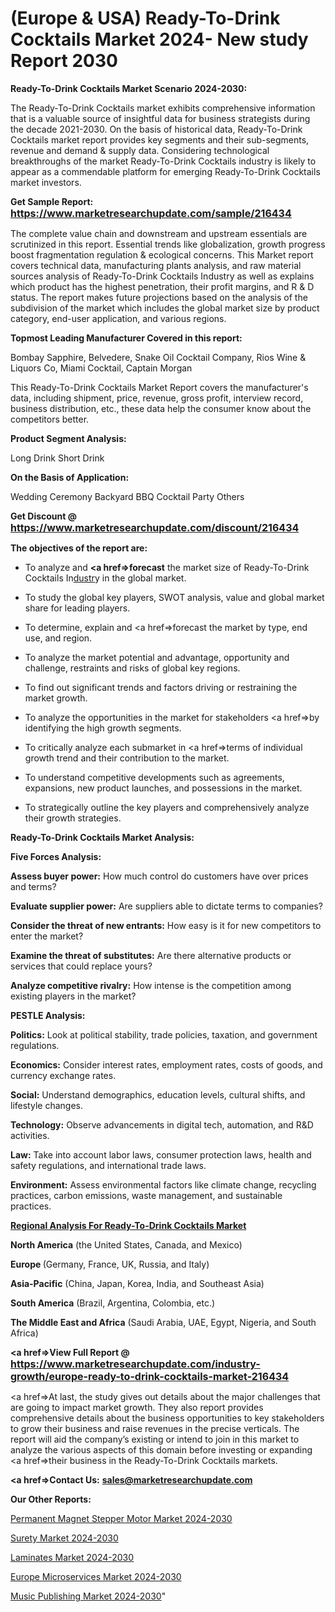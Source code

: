 # (Europe & USA) Ready-To-Drink Cocktails Market 2024- New study Report 2030

<strong>Ready-To-Drink Cocktails Market Scenario 2024-2030:</strong>

The Ready-To-Drink Cocktails market exhibits comprehensive information that is a valuable source of insightful data for business strategists during the decade 2021-2030. On the basis of historical data, Ready-To-Drink Cocktails market report provides key segments and their sub-segments, revenue and demand &amp; supply data. Considering technological breakthroughs of the market Ready-To-Drink Cocktails industry is likely to appear as a commendable platform for emerging Ready-To-Drink Cocktails market investors.

<strong>Get Sample Report: <a href=https://www.marketresearchupdate.com/sample/216434><font size=3 color=#0000ff>https://www.marketresearchupdate.com/sample/216434</font></a></strong>

The complete value chain and downstream and upstream essentials are scrutinized in this report. Essential trends like globalization, growth progress boost fragmentation regulation &amp; ecological concerns. This Market report covers technical data, manufacturing plants analysis, and raw material sources analysis of Ready-To-Drink Cocktails Industry as well as explains which product has the highest penetration, their profit margins, and R & D status. The report makes future projections based on the analysis of the subdivision of the market which includes the global market size by product category, end-user application, and various regions.

<strong>Topmost Leading Manufacturer Covered in this report:</strong>

Bombay Sapphire, Belvedere, Snake Oil Cocktail Company, Rios Wine & Liquors Co, Miami Cocktail, Captain Morgan

This Ready-To-Drink Cocktails Market Report covers the manufacturer's data, including shipment, price, revenue, gross profit, interview record, business distribution, etc., these data help the consumer know about the competitors better.

<strong>Product Segment Analysis: </strong>

Long Drink
Short Drink

<strong>On the Basis of Application:</strong>

Wedding Ceremony
Backyard BBQ
Cocktail Party
Others

<strong>Get Discount @ <a href=https://www.marketresearchupdate.com/discount/216434><font size=3 color=#0000ff>https://www.marketresearchupdate.com/discount/216434</font></a></strong>

<strong><b>The objectives of the report are:</b></strong>

- To analyze and <strong><a href=><strong>forecast</strong></a></strong> the market size of Ready-To-Drink Cocktails In<a href=ASDF991299>dustr</a>y in the global market.

- To study the global key players, SWOT analysis, value and global market share for leading players.

- To determine, explain and <a href=>forecast</a> the market by type, end use, and region.

- To analyze the market potential and advantage, opportunity and challenge, restraints and risks of global key regions.

- To find out significant trends and factors driving or restraining the market growth.

- To analyze the opportunities in the market for stakeholders <a href=>by</a> identifying the high growth segments.

- To critically analyze each submarket in <a href=>terms</a> of individual growth trend and their contribution to the market.

- To understand competitive developments such as agreements, expansions, new product launches, and possessions in the market.

- To strategically outline the key players and comprehensively analyze their growth strategies.

<strong>Ready-To-Drink Cocktails Market Analysis:</strong>

<strong>Five Forces Analysis:</strong>

<strong>Assess buyer power:</strong> How much control do customers have over prices and terms?

<strong>Evaluate supplier power:</strong> Are suppliers able to dictate terms to companies?

<strong>Consider the threat of new entrants:</strong> How easy is it for new competitors to enter the market?

<strong>Examine the threat of substitutes:</strong> Are there alternative products or services that could replace yours?

<strong>Analyze competitive rivalry:</strong> How intense is the competition among existing players in the market?

<strong>PESTLE Analysis:</strong>

<strong>Politics:</strong> Look at political stability, trade policies, taxation, and government regulations.

<strong>Economics:</strong> Consider interest rates, employment rates, costs of goods, and currency exchange rates.

<strong>Social:</strong> Understand demographics, education levels, cultural shifts, and lifestyle changes.

<strong>Technology:</strong> Observe advancements in digital tech, automation, and R&D activities.

<strong>Law:</strong> Take into account labor laws, consumer protection laws, health and safety regulations, and international trade laws.

<strong>Environment:</strong> Assess environmental factors like climate change, recycling practices, carbon emissions, waste management, and sustainable practices.

<strong><u><b>Regional Analysis For Ready-To-Drink Cocktails Market</b></u></strong>

<strong><b>North America</b></strong> (the United States, Canada, and Mexico)

<strong><b>Europe </b></strong>(Germany, France, UK, Russia, and Italy)

<strong><b>Asia-Pacific</b></strong> (China, Japan, Korea, India, and Southeast Asia)

<strong><b>South America</b></strong> (Brazil, Argentina, Colombia, etc.)

<strong><b>The Middle East and Africa</b></strong> (Saudi Arabia, UAE, Egypt, Nigeria, and South Africa)

<strong><a href=>View Full Report</a> @ <a href=https://www.marketresearchupdate.com/industry-growth/europe-ready-to-drink-cocktails-market-216434><font size=3 color=#0000ff>https://www.marketresearchupdate.com/industry-growth/europe-ready-to-drink-cocktails-market-216434</font></a></strong>

<a href=>At last,</a> the study gives out details about the major challenges that are going to impact market growth. They also report provides comprehensive details about the business opportunities to key stakeholders to grow their business and raise revenues in the precise verticals. The report will aid the company’s existing or intend to join in this market to analyze the various aspects of this domain before investing or expanding <a href=>their</a> business in the Ready-To-Drink Cocktails markets.

<strong><a href=>Contact Us:</a></strong>
<strong>sales@marketresearchupdate.com</strong>

<strong>Our Other Reports:</strong>

<a href=https://www.linkedin.com/pulse/permanent-magnet-stepper-motor-market-has-huge-demand>Permanent Magnet Stepper Motor Market 2024-2030</a>

<a href=https://www.linkedin.com/pulse/surety-market-2023-remarking-enormous-growth>Surety Market 2024-2030</a>

<a href=https://www.linkedin.com/pulse/laminates-market-analysis-segment-region-growth-forecast>Laminates Market 2024-2030</a>

<a href=https://www.linkedin.com/pulse/europe-microservices-market-2023-continues-rapid-growth-c2yyf/>Europe Microservices Market 2024-2030</a>

<a href=https://medium.com/@200014aishwarya/north-america-music-publishing-market-analysis-outlooks-2023-size-cost-structures-growth-rate-6e6614fa851e> Music Publishing Market 2024-2030</a>"
